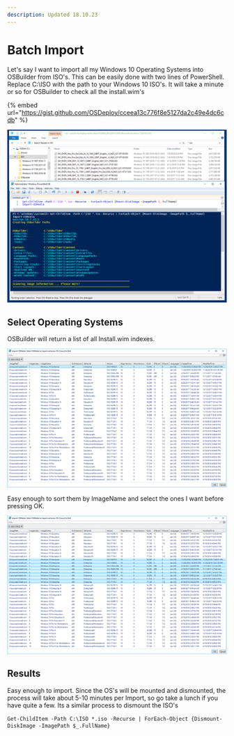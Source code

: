 ```yaml
---
description: Updated 18.10.23
---
```


# Batch Import

Let's say I want to import all my Windows 10 Operating Systems into OSBuilder from ISO's. This can be easily done with two lines of PowerShell. Replace C:\ISO with the path to your Windows 10 ISO's. It will take a minute or so for OSBuilder to check all the install.wim's

{% embed url="https://gist.github.com/OSDeploy/cceea13c776f8e5127da2c49e4dc6cdb" %}

![](../../../../../.gitbook/assets/2018-07-13_22-26-03.png)

## Select Operating Systems

OSBuilder will return a list of all Install.wim indexes.

![](../../../../../.gitbook/assets/2018-07-13_22-31-01.png)

Easy enough to sort them by ImageName and select the ones I want before pressing OK.

![](../../../../../.gitbook/assets/2018-07-13_22-32-06.png)

## Results

Easy enough to import. Since the OS's will be mounted and dismounted, the process will take about 5-10 minutes per Import, so go take a lunch if you have quite a few. Its a similar process to dismount the ISO's

```text
Get-ChildItem -Path C:\ISO *.iso -Recurse | ForEach-Object {Dismount-DiskImage -ImagePath $_.FullName}
```

